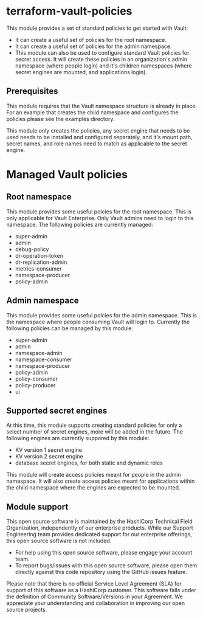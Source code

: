 
# terraform-vault-policies

This module provides a set of standard policies to get started with Vault:

* It can create a useful set of policies for the root namespace.
* It can create a useful set of policies for the admin namespace.
* This module can also be used to configure standard Vault policies for secret access. It will create these policies in an organization's admin namespace (where people login) and it's children namespaces (where secret engines are mounted, and applications login).

## Prerequisites

This module requires that the Vault namespace structure is already in place. For an example that creates the child namespace and configures the policies please see the examples directory.

This module only creates the policies, any secret engine that needs to be used needs to be installed and configured separately, and it's mount path, secret names, and role names need to match as applicable to the secret engine.

# Managed Vault policies

## Root namespace

This module provides some useful polcies for the root namespace. This is only applicable for Vault Enterprise. Only Vault admins need to login to this namespace. The following policies are currently managed:

* super-admin
* admin
* debug-policy
* dr-operation-token
* dr-replication-admin
* metrics-consumer
* namespace-producer
* policy-admin

## Admin namespace

This module provides some useful polcies for the admin namespace. This is the namespace where people consuming Vault will login to. Currently the following policies can be managed by this module:

* super-admin
* admin
* namespace-admin
* namespace-consumer
* namespace-producer
* policy-admin
* policy-consumer
* policy-producer
* ui

## Supported secret engines

At this time, this module supports creating standard policies for only a select number of secret engines, more will be added in the future. The following engines are currently suppored by this module:

* KV version 1 secret engine
* KV version 2 secret engine
* database secret engines, for both static and dynamic roles
 
This module will create access policies meant for people in the admin namespace. It will also create access policies meant for applications within the child namespace where the engines are expected to be mounted.


## Module support

This open source software is maintained by the HashiCorp Technical Field Organization, independently of our enterprise products. While our Support Engineering team provides dedicated support for our enterprise offerings, this open source software is not included.

- For help using this open source software, please engage your account team.
- To report bugs/issues with this open source software, please open them directly against this code repository using the GitHub issues feature.

Please note that there is no official Service Level Agreement (SLA) for support of this software as a HashiCorp customer. This software falls under the definition of Community Software/Versions in your Agreement. We appreciate your understanding and collaboration in improving our open source projects.

